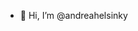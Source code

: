 - 👋 Hi, I’m @andreahelsinky

<!---
andreahelsinky/andreahelsinky is a ✨ special ✨ repository because its `README.md` (this file) appears on your GitHub profile.
You can click the Preview link to take a look at your changes.
--->
